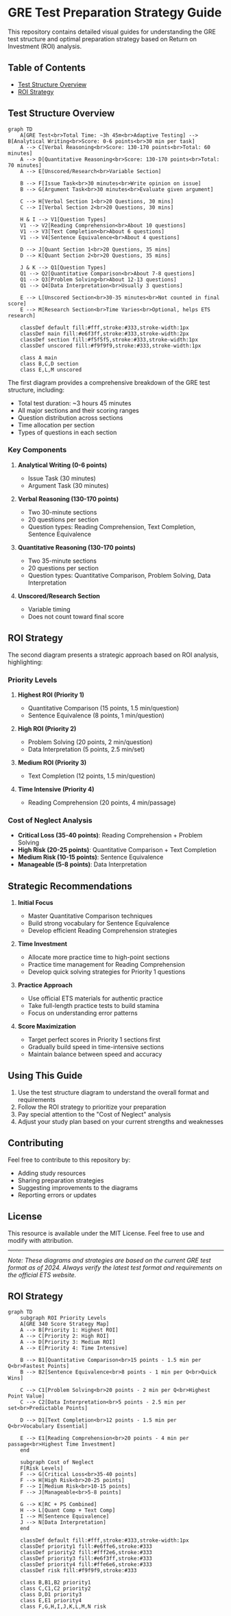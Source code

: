 # GRE Test Preparation Strategy Guide

This repository contains detailed visual guides for understanding the GRE test structure and optimal preparation strategy based on Return on Investment (ROI) analysis.

## Table of Contents
- [Test Structure Overview](#test-structure-overview)
- [ROI Strategy](#roi-strategy)

## Test Structure Overview


```mermaid
graph TD
    A[GRE Test<br>Total Time: ~3h 45m<br>Adaptive Testing] --> B[Analytical Writing<br>Score: 0-6 points<br>30 min per task]
    A --> C[Verbal Reasoning<br>Score: 130-170 points<br>Total: 60 minutes]
    A --> D[Quantitative Reasoning<br>Score: 130-170 points<br>Total: 70 minutes]
    A --> E[Unscored/Research<br>Variable Section]

    B --> F[Issue Task<br>30 minutes<br>Write opinion on issue]
    B --> G[Argument Task<br>30 minutes<br>Evaluate given argument]

    C --> H[Verbal Section 1<br>20 Questions, 30 mins]
    C --> I[Verbal Section 2<br>20 Questions, 30 mins]
    
    H & I --> V1[Question Types]
    V1 --> V2[Reading Comprehension<br>About 10 questions]
    V1 --> V3[Text Completion<br>About 6 questions]
    V1 --> V4[Sentence Equivalence<br>About 4 questions]

    D --> J[Quant Section 1<br>20 Questions, 35 mins]
    D --> K[Quant Section 2<br>20 Questions, 35 mins]
    
    J & K --> Q1[Question Types]
    Q1 --> Q2[Quantitative Comparison<br>About 7-8 questions]
    Q1 --> Q3[Problem Solving<br>About 12-13 questions]
    Q1 --> Q4[Data Interpretation<br>Usually 3 questions]

    E --> L[Unscored Section<br>30-35 minutes<br>Not counted in final score]
    E --> M[Research Section<br>Time Varies<br>Optional, helps ETS research]

    classDef default fill:#fff,stroke:#333,stroke-width:1px
    classDef main fill:#e6f3ff,stroke:#333,stroke-width:2px
    classDef section fill:#f5f5f5,stroke:#333,stroke-width:1px
    classDef unscored fill:#f9f9f9,stroke:#333,stroke-width:1px

    class A main
    class B,C,D section
    class E,L,M unscored
```

The first diagram provides a comprehensive breakdown of the GRE test structure, including:
- Total test duration: ~3 hours 45 minutes
- All major sections and their scoring ranges
- Question distribution across sections
- Time allocation per section
- Types of questions in each section

### Key Components
1. **Analytical Writing (0-6 points)**
   - Issue Task (30 minutes)
   - Argument Task (30 minutes)

2. **Verbal Reasoning (130-170 points)**
   - Two 30-minute sections
   - 20 questions per section
   - Question types: Reading Comprehension, Text Completion, Sentence Equivalence

3. **Quantitative Reasoning (130-170 points)**
   - Two 35-minute sections
   - 20 questions per section
   - Question types: Quantitative Comparison, Problem Solving, Data Interpretation

4. **Unscored/Research Section**
   - Variable timing
   - Does not count toward final score

## ROI Strategy

The second diagram presents a strategic approach based on ROI analysis, highlighting:

### Priority Levels

1. **Highest ROI (Priority 1)**
   - Quantitative Comparison (15 points, 1.5 min/question)
   - Sentence Equivalence (8 points, 1 min/question)

2. **High ROI (Priority 2)**
   - Problem Solving (20 points, 2 min/question)
   - Data Interpretation (5 points, 2.5 min/set)

3. **Medium ROI (Priority 3)**
   - Text Completion (12 points, 1.5 min/question)

4. **Time Intensive (Priority 4)**
   - Reading Comprehension (20 points, 4 min/passage)

### Cost of Neglect Analysis
- **Critical Loss (35-40 points)**: Reading Comprehension + Problem Solving
- **High Risk (20-25 points)**: Quantitative Comparison + Text Completion
- **Medium Risk (10-15 points)**: Sentence Equivalence
- **Manageable (5-8 points)**: Data Interpretation

## Strategic Recommendations

1. **Initial Focus**
   - Master Quantitative Comparison techniques
   - Build strong vocabulary for Sentence Equivalence
   - Develop efficient Reading Comprehension strategies

2. **Time Investment**
   - Allocate more practice time to high-point sections
   - Practice time management for Reading Comprehension
   - Develop quick solving strategies for Priority 1 questions

3. **Practice Approach**
   - Use official ETS materials for authentic practice
   - Take full-length practice tests to build stamina
   - Focus on understanding error patterns

4. **Score Maximization**
   - Target perfect scores in Priority 1 sections first
   - Gradually build speed in time-intensive sections
   - Maintain balance between speed and accuracy

## Using This Guide

1. Use the test structure diagram to understand the overall format and requirements
2. Follow the ROI strategy to prioritize your preparation
3. Pay special attention to the "Cost of Neglect" analysis
4. Adjust your study plan based on your current strengths and weaknesses

## Contributing

Feel free to contribute to this repository by:
- Adding study resources
- Sharing preparation strategies
- Suggesting improvements to the diagrams
- Reporting errors or updates

## License

This resource is available under the MIT License. Feel free to use and modify with attribution.

---
*Note: These diagrams and strategies are based on the current GRE test format as of 2024. Always verify the latest test format and requirements on the official ETS website.*

## ROI Strategy
```mermaid
graph TD
    subgraph ROI Priority Levels
    A[GRE 340 Score Strategy Map]
    A --> B[Priority 1: Highest ROI]
    A --> C[Priority 2: High ROI]
    A --> D[Priority 3: Medium ROI]
    A --> E[Priority 4: Time Intensive]

    B --> B1[Quantitative Comparison<br>15 points - 1.5 min per Q<br>Fastest Points]
    B --> B2[Sentence Equivalence<br>8 points - 1 min per Q<br>Quick Wins]

    C --> C1[Problem Solving<br>20 points - 2 min per Q<br>Highest Point Value]
    C --> C2[Data Interpretation<br>5 points - 2.5 min per set<br>Predictable Points]

    D --> D1[Text Completion<br>12 points - 1.5 min per Q<br>Vocabulary Essential]

    E --> E1[Reading Comprehension<br>20 points - 4 min per passage<br>Highest Time Investment]
    end

    subgraph Cost of Neglect
    F[Risk Levels]
    F --> G[Critical Loss<br>35-40 points]
    F --> H[High Risk<br>20-25 points]
    F --> I[Medium Risk<br>10-15 points]
    F --> J[Manageable<br>5-8 points]

    G --> K[RC + PS Combined]
    H --> L[Quant Comp + Text Comp]
    I --> M[Sentence Equivalence]
    J --> N[Data Interpretation]
    end

    classDef default fill:#fff,stroke:#333,stroke-width:1px
    classDef priority1 fill:#e6ffe6,stroke:#333
    classDef priority2 fill:#fff2e6,stroke:#333
    classDef priority3 fill:#e6f3ff,stroke:#333
    classDef priority4 fill:#ffe6e6,stroke:#333
    classDef risk fill:#f9f9f9,stroke:#333

    class B,B1,B2 priority1
    class C,C1,C2 priority2
    class D,D1 priority3
    class E,E1 priority4
    class F,G,H,I,J,K,L,M,N risk
```